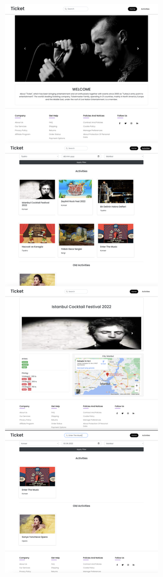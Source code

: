 ![Home Page](https://raw.githubusercontent.com/kardelenceltik/ticket-sales-site/master/src/images/Screen%20Shot%202022-06-23%20at%2001.31.25.png)
![Activities Page](https://raw.githubusercontent.com/kardelenceltik/ticket-sales-site/master/src/images/Screen%20Shot%202022-06-23%20at%2001.32.14.png)
![Activities Detail Page](https://raw.githubusercontent.com/kardelenceltik/ticket-sales-site/master/src/images/Screen%20Shot%202022-06-23%20at%2001.32.36.png)
![Filter](https://raw.githubusercontent.com/kardelenceltik/ticket-sales-site/master/src/images/Screen%20Shot%202022-06-23%20at%2001.34.05.png)

